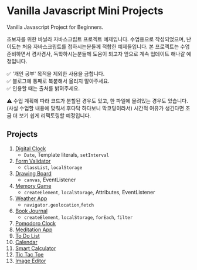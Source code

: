 # Vanilla Javascript Mini Projects

Vanilla Javascript Project for Beginners.  

초보자를 위한 바닐라 자바스크립트 프로젝트 예제입니다. 수업용으로 작성되었으며, 난이도는 처음 자바스크립트를 접하시는분들께 적합한 예제들입니다. 본 프로젝트는 수업 준비하면서 겸사겸사, 독학하시는분들께 도움이 되고자 앞으로 계속 업데이트 해나갈 예정입니다.

✅  '개인 공부' 목적을 제외한 사용을 금합니다.  
✅  블로그에 통째로 복붙해서 올리지 말아주세요.  
✅  인용할 때는 출처를 밝혀주세요.  

⚠️ 수업 계획에 따라 코드가 분할된 경우도 있고, 한 파일에 몰려있는 경우도 있습니다. (사실 수업할 내용에 맞춰서 후다닥 하다보니 막코딩이라서) 시간적 여유가 생긴다면 조금 더 보기 쉽게 리팩토링할 예정입니다.

## Projects

1. [Digital Clock](https://github.com/coach-oox/digital-clock)
    - `Date`, Template literals, `setInterval`
2. [Form Validator](https://github.com/coach-oox/form-validation)
    - `ClassList`, `localStorage`
3. [Drawing Board](https://github.com/coach-oox/simple-drawing-board)
    - `canvas`, EventListener
4. [Memory Game](https://github.com/coach-oox/memory-game)
    - `createElement`, `localStorage`, Attributes, EventListener
5. [Weather App](https://github.com/coach-oox/weather-app)
    -  `navigator.geolocation`,`fetch`
6. [Book Journal](https://github.com/coach-oox/book-journal-app)
    - `createElement`, `localStorage`, `forEach`, `filter`
7. [Pomodoro Clock]()
8. [Meditation App]()
9. [To Do List]()
10. [Calendar]()
11. [Smart Calculator]()
12. [Tic Tac Toe]()
13. [Image Editor]()

